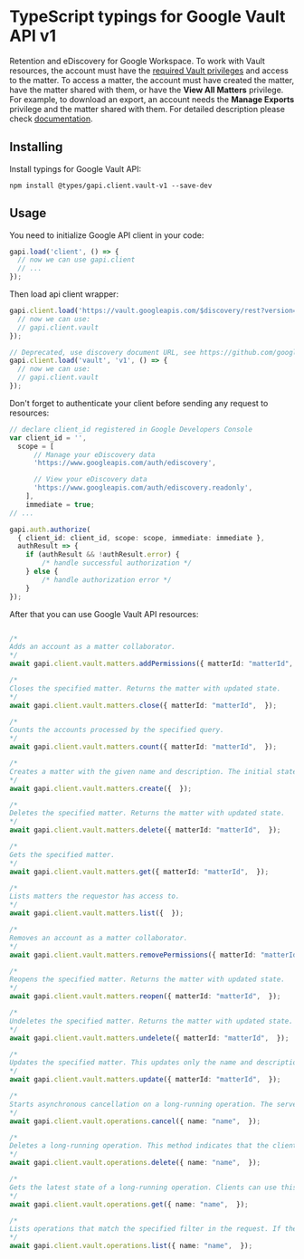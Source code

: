 # TypeScript typings for Google Vault API v1

Retention and eDiscovery for Google Workspace. To work with Vault resources, the account must have the [required Vault privileges](https://support.google.com/vault/answer/2799699) and access to the matter. To access a matter, the account must have created the matter, have the matter shared with them, or have the **View All Matters** privilege. For example, to download an export, an account needs the **Manage Exports** privilege and the matter shared with them. 
For detailed description please check [documentation](https://developers.google.com/vault).

## Installing

Install typings for Google Vault API:

```
npm install @types/gapi.client.vault-v1 --save-dev
```

## Usage

You need to initialize Google API client in your code:

```typescript
gapi.load('client', () => {
  // now we can use gapi.client
  // ...
});
```

Then load api client wrapper:

```typescript
gapi.client.load('https://vault.googleapis.com/$discovery/rest?version=v1', () => {
  // now we can use:
  // gapi.client.vault
});
```

```typescript
// Deprecated, use discovery document URL, see https://github.com/google/google-api-javascript-client/blob/master/docs/reference.md#----gapiclientloadname----version----callback--
gapi.client.load('vault', 'v1', () => {
  // now we can use:
  // gapi.client.vault
});
```

Don't forget to authenticate your client before sending any request to resources:

```typescript
// declare client_id registered in Google Developers Console
var client_id = '',
  scope = [
      // Manage your eDiscovery data
      'https://www.googleapis.com/auth/ediscovery',

      // View your eDiscovery data
      'https://www.googleapis.com/auth/ediscovery.readonly',
    ],
    immediate = true;
// ...

gapi.auth.authorize(
  { client_id: client_id, scope: scope, immediate: immediate },
  authResult => {
    if (authResult && !authResult.error) {
        /* handle successful authorization */
    } else {
        /* handle authorization error */
    }
});
```

After that you can use Google Vault API resources: <!-- TODO: make this work for multiple namespaces -->

```typescript

/*
Adds an account as a matter collaborator.
*/
await gapi.client.vault.matters.addPermissions({ matterId: "matterId",  });

/*
Closes the specified matter. Returns the matter with updated state.
*/
await gapi.client.vault.matters.close({ matterId: "matterId",  });

/*
Counts the accounts processed by the specified query.
*/
await gapi.client.vault.matters.count({ matterId: "matterId",  });

/*
Creates a matter with the given name and description. The initial state is open, and the owner is the method caller. Returns the created matter with default view.
*/
await gapi.client.vault.matters.create({  });

/*
Deletes the specified matter. Returns the matter with updated state.
*/
await gapi.client.vault.matters.delete({ matterId: "matterId",  });

/*
Gets the specified matter.
*/
await gapi.client.vault.matters.get({ matterId: "matterId",  });

/*
Lists matters the requestor has access to.
*/
await gapi.client.vault.matters.list({  });

/*
Removes an account as a matter collaborator.
*/
await gapi.client.vault.matters.removePermissions({ matterId: "matterId",  });

/*
Reopens the specified matter. Returns the matter with updated state.
*/
await gapi.client.vault.matters.reopen({ matterId: "matterId",  });

/*
Undeletes the specified matter. Returns the matter with updated state.
*/
await gapi.client.vault.matters.undelete({ matterId: "matterId",  });

/*
Updates the specified matter. This updates only the name and description of the matter, identified by matter ID. Changes to any other fields are ignored. Returns the default view of the matter.
*/
await gapi.client.vault.matters.update({ matterId: "matterId",  });

/*
Starts asynchronous cancellation on a long-running operation. The server makes a best effort to cancel the operation, but success is not guaranteed. If the server doesn't support this method, it returns `google.rpc.Code.UNIMPLEMENTED`. Clients can use Operations.GetOperation or other methods to check whether the cancellation succeeded or whether the operation completed despite cancellation. On successful cancellation, the operation is not deleted; instead, it becomes an operation with an Operation.error value with a google.rpc.Status.code of 1, corresponding to `Code.CANCELLED`.
*/
await gapi.client.vault.operations.cancel({ name: "name",  });

/*
Deletes a long-running operation. This method indicates that the client is no longer interested in the operation result. It does not cancel the operation. If the server doesn't support this method, it returns `google.rpc.Code.UNIMPLEMENTED`.
*/
await gapi.client.vault.operations.delete({ name: "name",  });

/*
Gets the latest state of a long-running operation. Clients can use this method to poll the operation result at intervals as recommended by the API service.
*/
await gapi.client.vault.operations.get({ name: "name",  });

/*
Lists operations that match the specified filter in the request. If the server doesn't support this method, it returns `UNIMPLEMENTED`.
*/
await gapi.client.vault.operations.list({ name: "name",  });
```
